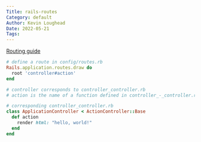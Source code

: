 ```yaml
---  
Title: rails-routes  
Category: default  
Author: Kevin Loughead  
Date: 2022-05-21  
Tags:   
---  
```


[Routing guide](https://guides.rubyonrails.org/routing.html)

```rb
# define a route in config/routes.rb
Rails.application.routes.draw do
  root 'controller#action'
end

# controller corresponds to controller_controller.rb
# action is the name of a function defined in controller_-_controller.rb
```

```rb
# corresponding controller_controller.rb
class ApplicationController < ActionController::Base
  def action
    render html: "hello, world!"
  end
end
```

